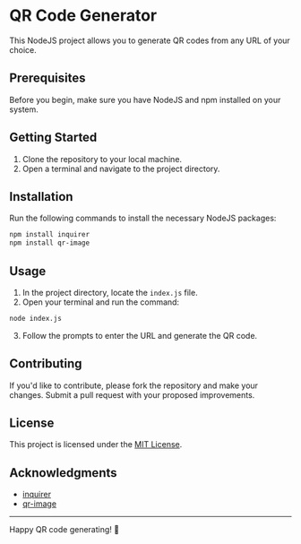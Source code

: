 # QR Code Generator

This NodeJS project allows you to generate QR codes from any URL of your choice.

## Prerequisites

Before you begin, make sure you have NodeJS and npm installed on your system.

## Getting Started

1. Clone the repository to your local machine.
2. Open a terminal and navigate to the project directory.

## Installation

Run the following commands to install the necessary NodeJS packages:

```bash
npm install inquirer
npm install qr-image
```

## Usage

1. In the project directory, locate the `index.js` file.
2. Open your terminal and run the command:

```bash
node index.js
```

3. Follow the prompts to enter the URL and generate the QR code.

## Contributing

If you'd like to contribute, please fork the repository and make your changes. Submit a pull request with your proposed improvements.

## License

This project is licensed under the [MIT License](LICENSE).

## Acknowledgments

- [inquirer](https://www.npmjs.com/package/inquirer)
- [qr-image](https://www.npmjs.com/package/qr-image)

---

Happy QR code generating! 🚀
